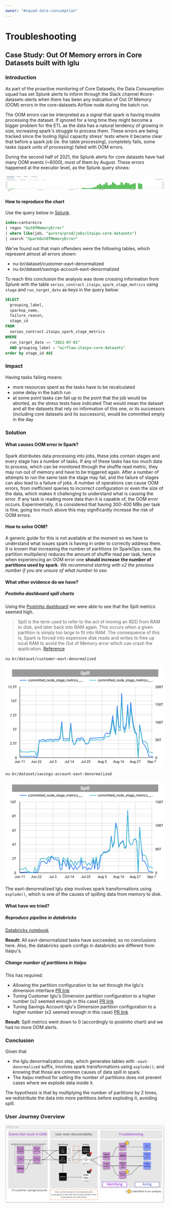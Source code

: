 ```yaml
---
owner: "#squad-data-consumption"
---
```


# Troubleshooting

## Case Study: Out Of Memory errors in Core Datasets built with Iglu

### Introduction
As part of the proactive monitoring of Core Datasets, the Data Consumption squad has set Splunk alerts to inform 
through the Slack channel #core-datasets-alerts when there has been any indication of Out Of Memory (OOM) errors in 
the core-datasets Airflow node during the batch run.

The OOM errors can be interpreted as a signal that spark is having trouble processing the dataset. If ignored for a 
long time they might become a bigger problem for the ETL as the data has a natural tendency of growing in size, 
increasing spark's struggle to process them. These errors are being tracked since the tooling (Iglu) capacity stress'
tests where it became clear that before a spark job (ie. the table processing), completely fails, some tasks (spark
units of processing) failed with OOM errors.

During the second half of 2021, the Splunk alerts for core datasets have had many OOM events (~6000), most of them by 
August. These errors happened at the executor level, as the Splunk query shows:

![Splunk events](images/splunk-events.png)

#### How to reproduce the chart
Use the query below in [Splunk](https://nubank.splunkcloud.com/en-US/app/search/search).

```sql
index=cantareira
| regex "OutOfMemoryError"
| where like(job, "aurora/prod/jobs/itaipu-core-datasets")
| search "SparkOutOfMemoryError"
```

We’ve found out that main offenders were the following tables, which represent almost all errors shown:
 - nu-br/dataset/customer-eavt-denormalized
 - nu-br/dataset/savings-account-eavt-denormalized

To reach this conclusion the analysis was done crossing information from Splunk with the table 
`series_contract.itaipu_spark_stage_metrics` using `stage` and `run_target_date` as keys in the query below:

```sql
SELECT
  grouping_label,
  sparkop_name,
  failure_reason,
  stage_id
FROM
  series_contract.itaipu_spark_stage_metrics
WHERE
  run_target_date => "2021-07-01"
  AND grouping_label = "airflow-itaipu-core-datasets"
order by stage_id ASC
```

### Impact
Having tasks failing means:
- more resources spent as the tasks have to be recalculated
- some delay in the batch run
- at some point tasks can fail up to the point that the job would be aborted, as the stress tests have indicated
That would mean the dataset and all the datasets that rely on information of this one, or its successors (including 
core datasets and its successors), would be committed empty in the day

### Solution
#### What causes OOM error in Spark?
Spark distributes data processing into jobs, these jobs contain stages and every stage has a number of tasks.
If any of these tasks has too much data to process, which can be monitored through the shuffle read metric, they may
run out of memory and have to be triggered again. After a number of attempts to run the same task the stage may fail,
and the failure of stages can also lead to a failure of jobs.
A number of operations can cause OOM errors, from inefficient queries to incorrect configuration or even the size of
the data, which makes it challenging to understand what is causing the error. If any task is reading more data than it
is capable of, the OOM error occurs. Experimentally, it is considered that having 300-400 MBs per task is fine, going
too much above this may significantly increase the risk of OOM errors.

#### How to solve OOM?
A generic guide for this is not available at the moment so we have to understand what issues spark is having in order
to correctly address them. It is known that increasing the number of partitions (in SparkOps case, the partition 
multipliers) reduces the amount of shuffle read per task, hence when experiencing an OOM error one **should increase** 
**the number of partitions used by spark**. _We recommend starting with x2 the previous number if you are unsure of what 
number to use_.

#### What other evidence do we have?
##### Postinho dashboard spill charts
Using the [Postinho dashboard](https://datastudio.google.com/u/0/reporting/e0202546-b2cc-4ca7-95e8-3e6b829bd88f) we 
were able to see that the Spill metrics seemed high.
>Spill is the term used to refer to the act of moving an RDD from RAM to disk, and 
> later back into RAM again. This occurs when a given partition is simply too large to fit into RAM.
>The consequence of this is, Spark is forced into expensive disk reads and writes to free up local RAM to 
> avoid the Out of Memory error which can crash the 
> application. [Reference](https://medium.com/road-to-data-engineering/spark-performance-optimization-series-2-spill-685126e9d21f)

`nu-br/dataset/customer-eavt-denormalized`

![](images/customer-eavt-denormalized-spill-chart.png)

`nu-br/dataset/savings-account-eavt-denormalized`

![](images/savings-account-eavt-denormalized-spill-chart.png)

The eavt-denormalized Iglu step involves spark transformations using `explode()`, which is one of the causes of 
spilling data from memory to disk.

#### What have we tried?

##### Reproduce pipeline in databricks
[Databricks notebook](https://nubank.cloud.databricks.com/#notebook/14006441/command/14434927)

**Result:** All eavt-denormalized tasks have succeeded, so no conclusions here. Also, the databricks spark configs 
in databricks are different from Itaipu's.

##### Change number of partitions in Itaipu
This has required:
- Allowing the partition configuration to be set through the Iglu's dimension 
interface [PR link](https://github.com/nubank/itaipu/pull/25168/)
- Tuning Customer Iglu's Dimension partition configuration to a higher number 
(x2 seemed enough in this case) [PR link](https://github.com/nubank/itaipu/pull/25164)
- Tuning Savings Account Iglu's Dimension partition configuration to a higher number 
(x2 seemed enough in this case) [PR link](https://github.com/nubank/itaipu/pull/25169)

**Result:** Spill metrics went down to 0 (accordingly to postinho chart) and we had no more OOM alerts.

### Conclusion
Given that
- the Iglu denormalization step, which generates tables with `-eavt-denormalized` suffix, involves spark 
transformations using `explode()`; and knowing that those are common causes of data spill in spark.
- The itaipu method for setting the number of partitions does not prevent cases where we explode data inside it.

The hypothesis is that by multiplying the number of partitions by 2 times, we redistribute the data into more partitions before exploding it, avoiding spill.

### User Journey Overview
![User Journey Overview](images/oom-user-journey.png)

